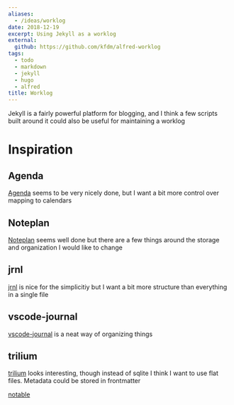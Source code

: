 ```yaml
---
aliases:
  - /ideas/worklog
date: 2018-12-19
excerpt: Using Jekyll as a worklog
external:
  github: https://github.com/kfdm/alfred-worklog
tags:
  - todo
  - markdown
  - jekyll
  - hugo
  - alfred
title: Worklog
---
```


Jekyll is a fairly powerful platform for blogging, and I think a few scripts built around it could also be useful for maintaining a worklog

# Inspiration

## Agenda

[Agenda] seems to be very nicely done, but I want a bit more control over mapping to calendars

## Noteplan

[Noteplan] seems well done but there are a few things around the storage and organization I would like to change

## jrnl

[jrnl] is nice for the simplicitiy but I want a bit more structure than everything in a single file

## vscode-journal

[vscode-journal] is a neat way of organizing things

## trilium

[trilium] looks interesting, though instead of sqlite I think I want to use flat files. Metadata could be stored in frontmatter

[notable]

[agenda]: https://agenda.com/
[jrnl]: http://jrnl.sh/
[notable]: https://github.com/fabiospampinato/notable
[noteplan]: https://noteplan.co/
[trilium]: https://github.com/zadam/trilium
[vscode-journal]: https://marketplace.visualstudio.com/items?itemName=pajoma.vscode-journal
